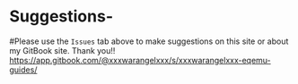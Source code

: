 # Suggestions-

#Please use the `Issues` tab above to make suggestions on this site or about my GitBook site. Thank you!!
https://app.gitbook.com/@xxxwarangelxxx/s/xxxwarangelxxx-eqemu-guides/
